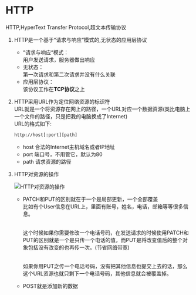 # HTTP
HTTP,HyperText Transfer Protocol,超文本传输协议
1. HTTP是一个基于“请求与响应”模式的,无状态的应用层协议
    * “请求与响应“模式：
    </br>用户发送请求，服务器做出响应
    * 无状态：
    </br>第一次请求和第二次请求并没有什么关联
    * 应用层协议：
    </br>该协议工作在**TCP协议**之上
2. HTTP采用URL作为定位网络资源的标识符
    </br>URL就是一个将资源存在网上的路径，一个URL对应一个数据资源(类比电脑上一个文件的路径，只是把我的电脑换成了Internet)
    </br>URL的格式如下:
    ```html
    http://host[:port][path]
    ```
    * host 合法的Internet主机域名或者IP地址
    * port 端口号，不用管它，默认为80
    * path 请求资源的路径
3. HTTP对资源的操作

    ![HTTP对资源的操作](https://github.com/jiangyuwei666/Notes/blob/master/pictrue/HTTP%E5%8D%8F%E8%AE%AE%E5%AF%B9%E8%B5%84%E6%BA%90%E7%9A%84%E6%93%8D%E4%BD%9C.jpg)

    * PATCH和PUT的区别就在于一个是局部更新，一个全部覆盖
        </br>比如有个User信息在URL上，里面有账号，姓名，电话，邮箱等等很多信息。

        </br>这个时候如果你需要修改一个电话号码，在发送请求的时候使用PATCH和PUT的区别就是一个是只传一个电话的值，而PUT是将改变值后的整个对象包括没有改变的也再传一次。(节省网络带宽)

        </br>如果你用PUT之传一个电话号码，没有把其他信息也提交上去的话，那么这个URL资源也就只剩下一个电话号码，其他信息就会被覆盖掉。
    * POST就是添加新的数据